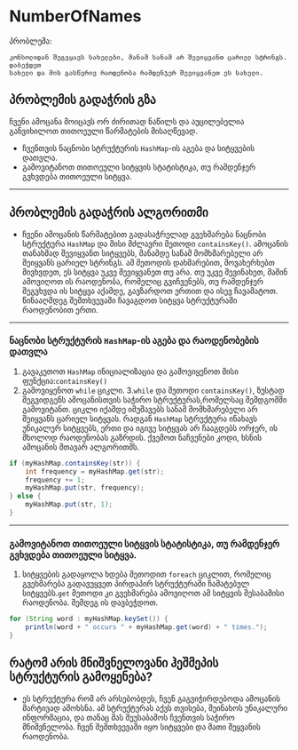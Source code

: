 # NumberOfNames
პრობლემა:
```
კონსოლიდან შეგვყავს სახელები, მანამ სანამ არ შევიყვანთ ცარიელ სტრინგს. დაბეჭდეთ
სახელი და მის გასწვრივ რაოდენობა რამდენჯერ შევიყვანეთ ეს სახელი.
```
## პრობლემის გადაჭრის გზა
ჩვენი ამოცანა მოიცავს ორ ძირითად ნაწილს და აუცილებელია განვიხილოთ თითოეული წარმატების მისაღწევად.
* ჩვენთვის ნაცნობი სტრუქტურის `HashMap`-ის აგება და სიტყვების დათვლა.
* გამოვიტანოთ თითოეული სიტყვის სტატისტიკა, თუ რამდენჯერ გვხვდება თითოეული სიტყვა.
---
## პრობლემის გადაჭრის ალგორითმი
* ჩვენი ამოცანის წარმატებით გადასაჭრელად გვეხმარება ნაცნობი სტრუქტურა `HashMap` და მისი მძლავრი მეთოდი  `containsKey()`. ამოცანის თანახმად
შევიყვანთ სიტყვებს, მანამდე სანამ მომხმარებელი არ შეიყვანს ცარიელ სტრინგს. ამ მეთოდის დახმარებით, მოვახერხებთ მივხვდეთ, ეს სიტყვა უკვე შევიყვანეთ თუ არა. თუ უკვე შევინახეთ, მაშინ ამოვიღოთ ის რაოდენობა, რომელიც გვიჩვენებს, თუ რამდენჯერ შეგვხვდა ის სიტყვა აქამდე, გავზარდოთ ერთით და ისევ ჩავამატოთ.
წინააღმდეგ შემთხვევაში ჩავაგდოთ სიტყვა სტრუქტურაში რაოდენობით ერთი.
---
### ნაცნობი სტრუქტურის `HashMap`-ის აგება და რაოდენობების დათვლა
1. გავაკეთოთ `HashMap` ინიციალიზაცია და გამოვიყენოთ მისი ფუნქცია:`containsKey()`
2. გამოვიყენოთ `while` ციკლი.
3.`while` და მეთოდი `containsKey()`, ზუსტად შეგვიდგენს ამოცანისთვის საჭირო სტრუქტურას,რომელსაც შემდგომში გამოვიტანთ. ციკლი იქამდე იმუშავებს სანამ მომხმარებელი არ შეიყვანს ცარიელ სიტყვას. რადგან `HashMap` სტრუქტურა ინახავს უნიკალურ სიტყვებს, ერთი და იგივე სიტყვას არ ჩააგდებს ორჯერ, ის მხოლოდ რაოდენობას გაზრდის. ქვემოთ ნაჩვენები კოდი, ხსნის ამოცანის მთავარ ალგორითმს.
```java
if (myHashMap.containsKey(str)) {
	int frequency = myHashMap.get(str);
	frequency += 1;
	myHashMap.put(str, frequency);
} else {
	myHashMap.put(str, 1);
}
```
---
### გამოვიტანოთ თითოეული სიტყვის სტატისტიკა, თუ რამდენჯერ გვხვდება თითოეული სიტყვა.
1. სიტყვების გადაყოლა ხდება მეთოდით `foreach` ციკლით, რომელიც გვეხმარება გადავუყვეთ პირდაპირ სტრუქტურაში ჩამატებულ სიტყვებს.`get` მეთოდი
კი გვეხმარება ამოვიღოთ ამ სიტყვის შესაბამისი რაოდენობა. შემდეგ ის დავბეჭდოთ.
```java
for (String word : myHashMap.keySet()) {
	println(word + " occurs " + myHashMap.get(word) + " times.");
}
```
## რატომ არის მნიშვნელოვანი ჰეშმეპის სტრუქტურის  გამოყენება?
* ეს სტრუქტურა რომ არ არსებობდეს, ჩვენ გაგვიჭირდებოდა ამოცანის მარტივად ამოხსნა. ამ სტრუქტურას აქვს თვისება, შეინახოს უნიკალური ინფორმაცია, და თანაც
მას შეუსაბამოს ჩვენთვის საჭირო მნიშვნელობა. ჩვენ შემთხვევაში იყო სიტყვები და მათი შეყვანის რაოდენობა.


